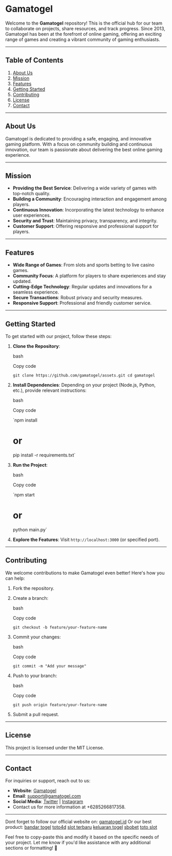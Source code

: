 # Gamatogel

Welcome to the **Gamatogel** repository! This is the official hub for our team to collaborate on projects, share resources, and track progress. Since 2013, Gamatogel has been at the forefront of online gaming, offering an exciting range of games and creating a vibrant community of gaming enthusiasts.

----------

## Table of Contents

1.  [About Us](#about-us)
2.  [Mission](#mission)
3.  [Features](#features)
4.  [Getting Started](#getting-started)
5.  [Contributing](#contributing)
6.  [License](#license)
7.  [Contact](#contact)

----------

## About Us

Gamatogel is dedicated to providing a safe, engaging, and innovative gaming platform. With a focus on community building and continuous innovation, our team is passionate about delivering the best online gaming experience.

----------

## Mission

-   **Providing the Best Service**: Delivering a wide variety of games with top-notch quality.
-   **Building a Community**: Encouraging interaction and engagement among players.
-   **Continuous Innovation**: Incorporating the latest technology to enhance user experiences.
-   **Security and Trust**: Maintaining privacy, transparency, and integrity.
-   **Customer Support**: Offering responsive and professional support for players.

----------

## Features

-   **Wide Range of Games**: From slots and sports betting to live casino games.
-   **Community Focus**: A platform for players to share experiences and stay updated.
-   **Cutting-Edge Technology**: Regular updates and innovations for a seamless experience.
-   **Secure Transactions**: Robust privacy and security measures.
-   **Responsive Support**: Professional and friendly customer service.

----------

## Getting Started

To get started with our project, follow these steps:

1.  **Clone the Repository**:
    
    bash
    
    Copy code
    
    `git clone https://github.com/gamatogel/assets.git
    cd gamatogel` 
    
2.  **Install Dependencies**: Depending on your project (Node.js, Python, etc.), provide relevant instructions:
    
    bash
    
    Copy code
    
    `npm install
    # or
    pip install -r requirements.txt` 
    
3.  **Run the Project**:
    
    bash
    
    Copy code
    
    `npm start
    # or
    python main.py` 
    
4.  **Explore the Features**: Visit `http://localhost:3000` (or specified port).
    

----------

## Contributing

We welcome contributions to make Gamatogel even better! Here's how you can help:

1.  Fork the repository.
2.  Create a branch:
    
    bash
    
    Copy code
    
    `git checkout -b feature/your-feature-name` 
    
3.  Commit your changes:
    
    bash
    
    Copy code
    
    `git commit -m "Add your message"` 
    
4.  Push to your branch:
    
    bash
    
    Copy code
    
    `git push origin feature/your-feature-name` 
    
5.  Submit a pull request.

----------

## License

This project is licensed under the MIT License.

----------

## Contact

For inquiries or support, reach out to us:

-   **Website**: [Gamatogel](https://gamatogel.com)
-   **Email**: support@gamatogel.com
-   **Social Media**: [Twitter](https://twitter.com/gamatogel) | [Instagram](https://instagram.com/gamatgl.official)
- Contact us for more information at +6285266817358.

----------

Dont forget to follow our official website on:
[gamatogel.id](https://gamatogel.id)
Or our best product:
[bandar togel](https://screeninstitutebeirut.org)
[toto4d](https://toto4d.id)
[slot terbaru](https://outfitthekitchen.com)
[keluaran togel](https://sr22insurancechicagoil.com)
[sbobet](https://andrewcantine.com)
[toto slot](https://readytogroove.com/)

Feel free to copy-paste this and modify it based on the specific needs of your project. Let me know if you'd like assistance with any additional sections or formatting! 🚀
